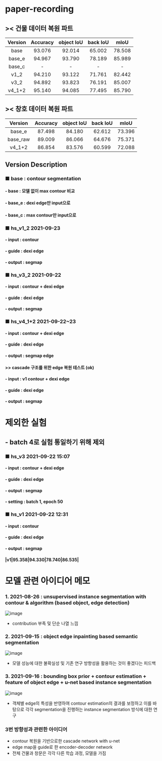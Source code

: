 # paper-recording

## >< 건물 데이터 복원 파트

|Version|Accuracy|object IoU|back IoU|mIoU|
|:--------:|:------:|:------:|:------:|:------:|
|base|93.076|92.014|65.002|78.508|
|base_e|94.967|93.790|78.189|85.989|
|base_c|-|-|-|-|
|v1_2|94.210|93.122|71.761|82.442|
|v3_2|94.892|93.823|76.191|85.007|
|v4_1+2|95.140|94.085|77.495|85.790|

## >< 창호 데이터 복원 파트

|Version|Accuracy|object IoU|back IoU|mIoU|
|:--------:|:------:|:------:|:------:|:------:|
|base_e|87.498|84.180|62.612|73.396|
|base_raw|89.009|86.066|64.676|75.371|
|v4_1+2|86.854|83.576|60.599|72.088|


## Version Description

### ■ base : contour segmentation
#### - base : 모델 없이 max contour 비교
#### - base_e : dexi edge만 input으로
#### - base_c : max contour만 input으로

### ■ hs_v1_2 2021-09-23
#### - input : contour
#### - guide : dexi edge
#### - output : segmap

### ■ hs_v3_2 2021-09-22 
#### - input : contour + dexi edge
#### - guide : dexi edge
#### - output : segmap

### ■ hs_v4_1+2 2021-09-22~23
#### - input : contour + dexi edge
#### - guide : dexi edge
#### - output : segmap edge
#### >> cascade 구조를 위한 edge 복원 테스트 (ok)


#### - input : v1 contour + dexi edge
#### - guide : dexi edge
#### - output : segmap




# 제외한 실험
## - batch 4로 실험 통일하기 위해 제외

### ■ hs_v3 2021-09-22 15:07
#### - input : contour + dexi edge
#### - guide : dexi edge
#### - output : segmap
#### - setting : batch 1, epoch 50

### ■ hs_v1 2021-09-22 12:31
#### - input : contour
#### - guide : dexi edge
#### - output : segmap
#### |v1|95.358|94.330|78.740|86.535|


# 모델 관련 아이디어 메모

### 1. 2021-08-26 : unsupervised instance segmentation with contour & algorithm (based object, edge detection)
![image](https://user-images.githubusercontent.com/67678405/134759697-9f0fadcc-9b36-47c3-a998-ce6ddd5a3de7.png)

 - contribution 부족 및 단순 나열 느낌

### 2. 2021-09-15 : object edge inpainting based semantic segmentation
![image](https://user-images.githubusercontent.com/67678405/134759747-df875b0f-c1c3-497a-8932-09e4cdaf7483.png)

 - 모델 성능에 대한 불확실성 및 기존 연구 방향성을 활용하는 것이 좋겠다는 피드백

### 3. 2021-09-16 : bounding box prior + contour estimation + feature of object edge + u-net based instance segmentation
![image](https://user-images.githubusercontent.com/67678405/134759782-ab1fa576-87ff-4d5f-96cd-d8bd71b52360.png)

 - 객체별 edge의 특성을 반영하여 contour estimation의 결과를 보정하고 이를 바탕으로 각각 segmentation을 진행하는 instance segmentation 방식에 대한 연구


### 3번 방향성과 관련한 아이디어

 - contour 복원을 기반으로한 cascade network with u-net
 - edge map을 guide로 한 encoder-decoder network
 - 전체 건물과 창문은 각각 다른 학습 과정, 모델을 가짐


